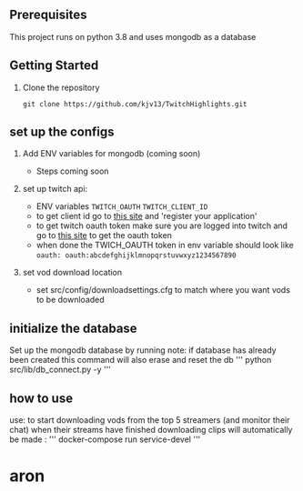 ## Prerequisites

This project runs on python 3.8 and uses mongodb as a database

## Getting Started

1. Clone the repository
	```
    git clone https://github.com/kjv13/TwitchHighlights.git
    ```

## set up the configs

1. Add ENV variables for mongodb (coming soon) 
	* Steps coming soon
	

1. set up twitch api:
    * ENV variables `TWITCH_OAUTH` `TWITCH_CLIENT_ID`
    * to get client id go to [this site](https://dev.twitch.tv/console) and 'register your application'
    * to get twitch oauth token make sure you are logged into twitch and go to [this site](https://twitchapps.com/tmi/) to get the oauth token
    * when done the TWICH_OAUTH token in env variable should look like  
	`oauth: oauth:abcdefghijklmnopqrstuvwxyz1234567890`

1. set vod download location
    * set src/config/downloadsettings.cfg to match where you want vods to be downloaded

## initialize the database
Set up the mongodb database by running 
note: if database has already been created this command will also erase and reset the db
    '''
    python src/lib/db_connect.py -y
    '''

## how to use
use:
to start downloading vods from the top 5 streamers (and monitor their chat) when
their streams have finished downloading clips will automatically be made :
    '''
    docker-compose run service-devel
    '''
# aron
